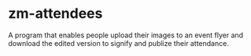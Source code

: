 # zm-attendees
A program that enables people upload their images to an event flyer and download the edited version to signify and publize their attendance.
